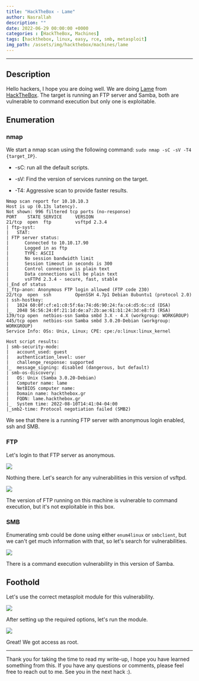 ```yaml
---
title: "HackTheBox - Lame"
author: Nasrallah
description: ""
date: 2022-06-29 00:00:00 +0000
categories : [HackTheBox, Machines]
tags: [hackthebox, linux, easy, rce, smb, metasploit]
img_path: /assets/img/hackthebox/machines/lame
---
```


<div align="center"> <script src="https://www.hackthebox.eu/badge/565048"></script> </div>

---


## **Description**

Hello hackers, I hope you are doing well. We are doing [Lame](https://app.hackthebox.com/machines/Lame) from [HackTheBox](https://www.hackthebox.com). The target is running an FTP server and Samba, both are vulnerable to command execution but only one is exploitable.

## **Enumeration**

### nmap

We start a nmap scan using the following command: `sudo nmap -sC -sV -T4 {target_IP}`.

- -sC: run all the default scripts.

- -sV: Find the version of services running on the target.

- -T4: Aggressive scan to provide faster results.

```terminal
Nmap scan report for 10.10.10.3   
Host is up (0.13s latency).
Not shown: 996 filtered tcp ports (no-response)
PORT    STATE SERVICE     VERSION
21/tcp  open  ftp         vsftpd 2.3.4
| ftp-syst:                                                                    
|   STAT:                                                                      
| FTP server status:                                                           
|      Connected to 10.10.17.90
|      Logged in as ftp                                                                                                                                       
|      TYPE: ASCII                                                             
|      No session bandwidth limit
|      Session timeout in seconds is 300     
|      Control connection is plain text                                                                                                                       
|      Data connections will be plain text
|      vsFTPd 2.3.4 - secure, fast, stable
|_End of status
|_ftp-anon: Anonymous FTP login allowed (FTP code 230)
22/tcp  open  ssh         OpenSSH 4.7p1 Debian 8ubuntu1 (protocol 2.0)
| ssh-hostkey: 
|   1024 60:0f:cf:e1:c0:5f:6a:74:d6:90:24:fa:c4:d5:6c:cd (DSA)
|_  2048 56:56:24:0f:21:1d:de:a7:2b:ae:61:b1:24:3d:e8:f3 (RSA)
139/tcp open  netbios-ssn Samba smbd 3.X - 4.X (workgroup: WORKGROUP)
445/tcp open  netbios-ssn Samba smbd 3.0.20-Debian (workgroup: WORKGROUP)
Service Info: OSs: Unix, Linux; CPE: cpe:/o:linux:linux_kernel

Host script results:
| smb-security-mode: 
|   account_used: guest
|   authentication_level: user
|   challenge_response: supported
|_  message_signing: disabled (dangerous, but default)
| smb-os-discovery: 
|   OS: Unix (Samba 3.0.20-Debian)
|   Computer name: lame
|   NetBIOS computer name: 
|   Domain name: hackthebox.gr
|   FQDN: lame.hackthebox.gr
|_  System time: 2022-08-10T14:41:04-04:00
|_smb2-time: Protocol negotiation failed (SMB2)

```

We see that there is a running FTP server with anonymous login enabled, ssh and SMB.


### FTP

Let's login to that FTP server as anonymous.

![](1.png)

Nothing there. Let's search for any vulnerabilities in this version of vsftpd.

![](2.png)

The version of FTP running on this machine is vulnerable to command execution, but it's not exploitable in this box.

### SMB

Enumerating smb could be done using either `enum4linux` or `smbclient`, but we can't get much information with that, so let's search for vulnerabilities.

![](3.png)

There is a command execution vulnerability in this version of Samba.

## **Foothold**

Let's use the correct metasploit module for this vulnerability. 

![](4.png)

After setting up the required options, let's run the module.

![](5.png)

Great! We got access as root.

---

Thank you for taking the time to read my write-up, I hope you have learned something from this. If you have any questions or comments, please feel free to reach out to me. See you in the next hack :).
